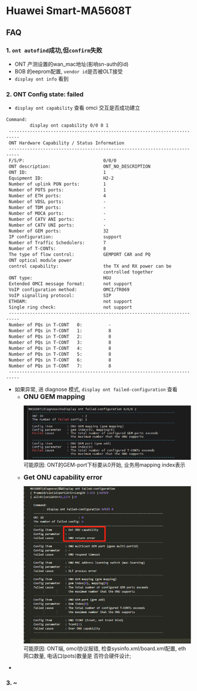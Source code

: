 # Huawei Smart-MA5608T

## FAQ
### 1. `ont autofind`成功,但`confirm`失败
 - ONT 产测设置的wan_mac地址(影响sn-auth的id)
 - BOB 的eeprom配置, `vendor id`是否被OLT接受
 - `display ont info` 看到

### 2. ONT Config state: failed
 - `display ont capability` 查看 omci 交互是否成功建立

 ```
 Command:
          display ont capability 0/0 0 1
  --------------------------------------------------------------------------
  ONT Hardware Capability / Status Information
  --------------------------------------------------------------------------
  F/S/P:                              0/0/0
  ONT description:                    ONT_NO_DESCRIPTION
  ONT ID:                             1
  Equipment ID:                       H2-2
  Number of uplink PON ports:         1
  Number of POTS ports:               1
  Number of ETH ports:                4
  Number of VDSL ports:               -
  Number of TDM ports:                -
  Number of MOCA ports:               -
  Number of CATV ANI ports:           -
  Number of CATV UNI ports:           -
  Number of GEM ports:                32
  IP configuration:                   support
  Number of Traffic Schedulers:       7
  Number of T-CONTs:                  8
  The type of flow control:           GEMPORT CAR and PQ
  ONT optical module power
  control capability:                 the TX and RX power can be
                                      controlled together
  ONT type:                           HGU
  Extended OMCI message format:       not support
  VoIP configuration method:          OMCI/TR069
  VoIP signalling protocol:           SIP
  ETHOAM:                             not support
  Single ring check:                  not support
  --------------------------------------------------------------------------
  Number of PQs in T-CONT   0:          -
  Number of PQs in T-CONT   1:          8
  Number of PQs in T-CONT   2:          8
  Number of PQs in T-CONT   3:          8
  Number of PQs in T-CONT   4:          8
  Number of PQs in T-CONT   5:          8
  Number of PQs in T-CONT   6:          8
  Number of PQs in T-CONT   7:          8
  --------------------------------------------------------------------------
 ```
 - 如果异常, 进 diagnose 模式, `display ont failed-configuration` 查看
   - <font size=4>__ONU GEM mapping__</font><p>
   ![alt text](asset/gem-mapping-failed.png)<br>可能原因: ONT的GEM-port下标要从0开始, 业务用mapping index表示</br>
   - <font size=4>__Get ONU capability error__</font><p>
   ![alt text](asset/omci-capability-failed.png)<br>可能原因: ONT端, omci协议报错, 检查sysinfo.xml/board.xml配置, eth网口数量, 电话口(pots)数量是  否符合硬件设计;</br>
 - 
### 3. ~